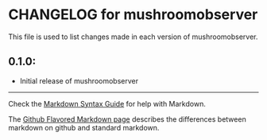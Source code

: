 # CHANGELOG for mushroomobserver

This file is used to list changes made in each version of mushroomobserver.

## 0.1.0:

* Initial release of mushroomobserver

- - -
Check the [Markdown Syntax Guide](http://daringfireball.net/projects/markdown/syntax) for help with Markdown.

The [Github Flavored Markdown page](http://github.github.com/github-flavored-markdown/) describes the differences between markdown on github and standard markdown.
